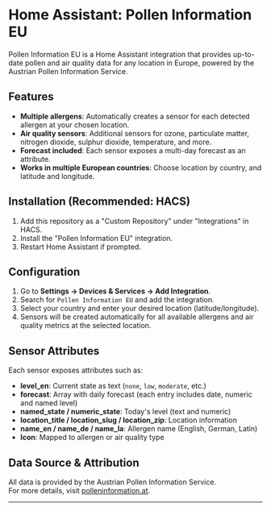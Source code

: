 # Home Assistant: Pollen Information EU

Pollen Information EU is a Home Assistant integration that provides up-to-date pollen and air quality data for any location in Europe, powered by the Austrian Pollen Information Service.

## Features

- **Multiple allergens**: Automatically creates a sensor for each detected allergen at your chosen location.
- **Air quality sensors**: Additional sensors for ozone, particulate matter, nitrogen dioxide, sulphur dioxide, temperature, and more.
- **Forecast included**: Each sensor exposes a multi-day forecast as an attribute.
- **Works in multiple European countries**: Choose location by country, and latitude and longitude.

## Installation (Recommended: HACS)

1. Add this repository as a "Custom Repository" under "Integrations" in HACS.
2. Install the "Pollen Information EU" integration.
3. Restart Home Assistant if prompted.

## Configuration

1. Go to **Settings → Devices & Services → Add Integration**.
2. Search for `Pollen Information EU` and add the integration.
3. Select your country and enter your desired location (latitude/longitude).
4. Sensors will be created automatically for all available allergens and air quality metrics at the selected location.

## Sensor Attributes

Each sensor exposes attributes such as:

- **level_en**: Current state as text (`none`, `low`, `moderate`, etc.)
- **forecast**: Array with daily forecast (each entry includes date, numeric and named level)
- **named_state / numeric_state**: Today's level (text and numeric)
- **location_title / location_slug / location_zip**: Location information
- **name_en / name_de / name_la**: Allergen name (English, German, Latin)
- **Icon**: Mapped to allergen or air quality type

## Data Source & Attribution

All data is provided by the Austrian Pollen Information Service.  
For more details, visit [polleninformation.at](https://www.polleninformation.at/).

---
